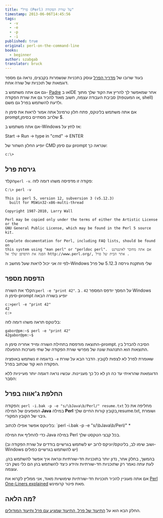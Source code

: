 ```yaml
---
title: "פרל (Perl) על שורת הפקודה"
timestamp: 2013-06-06T14:45:56
tags:
  - -v
  - -e
  - -p
  - -i
published: true
original: perl-on-the-command-line
books:
  - beginner
author: szabgab
translator: bruck
---
```



בעוד שרובו של  [מדריך הפרל](/perl-tutorial) עוסק בתכניות שנשמרות בקבצים, נראה גם מספר דוגמאות של תוכניות של שורה אחת.

גם אם אתה משתמש ב- [Padre](http://padre.perlide.org/)
או בIDE אחר שמאפשר לך להריץ את הקוד שלך מתוך סביבת העבודה עצמה, חשוב מאוד להכיר גם את שורת הפקודה (או המעטפת, shell) ולדעת להשתמש בפרל גם משם.


אם אתה משתמש בלינוקס, פתח חלון טרמינל אתה אמור לראות את סימן ה
prompt,שלרוב מסתיים בסימן $.

אם אתה משתמש ב-Windows אז לחץ על:

Start -> Run -> type in "cmd" -> ENTER

יופיע החלון השחור של CMD עם סימן prompt שנראה כך:

```
c:\>
```

## גירסת פרל

הקלד`perl -v`. פקודה זו מדפיסה משהו דומה לזה:

```
C:\> perl -v

This is perl 5, version 12, subversion 3 (v5.12.3)
  built for MSWin32-x86-multi-thread

Copyright 1987-2010, Larry Wall

Perl may be copied only under the terms of either the Artistic License or the
GNU General Public License, which may be found in the Perl 5 source kit.

Complete documentation for Perl, including FAQ lists, should be found on
this system using "man perl" or "perldoc perl".  אם אתה מחובר לאינטרנט הפנה את הדפדפן שלך אל http://www.perl.org/, אתר הבית של פרל .
```

לפי זה אני יכול לראות שעל מחשב ה-Windows שלי מותקנת גירסה 5.12.3 של פרל


## הדפסת מספר

הקלד את השורה:`perl -e "print 42"`.
על המסך יודפס המספר `42` . ב Windows  סימן ה-prompt יופיע בשורה הבאה

```
c:>perl -e "print 42"
42
c:>
```

בלינוקס תראה משהו דומה לזה:

```
gabor@pm:~$ perl -e "print 42"
42gabor@pm:~$
```

התוצאה מודפסת בתחילת השורה ומייד אחריה סימן ה-prompt.
הסיבה להבדל בין התוצאות הוא התנהגות שונה של מפרשי שורת הפקודה של שתי מערכות ההפעלה.

בדוגמה זו נשתמש באופציה `-e` שאומרת לפרל לא לצפות לקובץ. הדבר הבא על שורת הפקודה הוא קוד שכתוב בפרל.

הדוגמאות שהראיתי עד כה הן לא כל כך מעניינות. עכשיו נראה דוגמה יותר מעייניות ללא הסבר:

## החלפת ג'אווה בפרל

הפקודה: `perl -i.bak -p -e "s/\bJava\b/Perl/" resume.txt`
מחליפה את כל המופעים של המילה  <b>Java</b> במילה <b>Perl</b> 
בקובץ קורות החיים שלך,resume.txt, ושומרת גיבוי של הקובץ המקורי.

בלינוקס אפשר אפילו לכתוב: `perl -i.bak -p -e "s/\bJava\b/Perl/" *
 
כדי להחליף את המילה Java במילה  Perl בכל קבצי הטקסט שלך.

(ושוב שימו לב, בלינוקס/יוניקס לרוב יש לשתמש בגרשיים בודדים על שורת הפקודה וב-Windows יש להשתמש בגרשיים כפולים)


בהמשך, בחלק אחר, נדון יותר בתוכניות חד-שורתיות ונראה איך אפשר להשתמש בהן.
לעת עתה נאמר רק שתוכניות חד-שורתיות והידע כיצד להשתמש בהן הם כלי נשק רבי עוצמה.

אם אתה מעוניין להכיר תוכניות חד-שורתיות שימושיות מאוד, אני ממליץ לקרוא את 
[Perl One-Liners explained](http://www.catonmat.net/blog/perl-book/)
מאת פיטר קרומינש.

## מה הלאה?

החלק הבא הוא על 
[התיעוד של פרל, התיעוד שמגיע עם פרל ותיעוד המודולים](https://perlmaven.com/core-perl-documentation-cpan-module-documentation).


